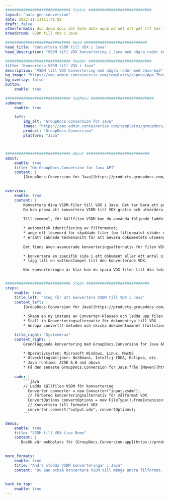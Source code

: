 ```yaml
---
############################# Static ############################
layout: "auto-gen-conversion"
date: 2022-11-11T11:41:02
draft: false
otherformats: doc docm docx dot dotm dotx epub md odt ott pdf rtf tex txt vdx vsdm vsdx vssm vssx vstm vstx vsx vtx xps
breadcrumb: VSDM till VDX i Java

############################# Head ############################
head_title: "Konvertera VSDM till VDX i Java"
head_description: "VSDM till VDX konvertering i Java med några rader kod. Konvertera över 160 filformat med hjälp av GroupDocs dokumentkonverterings-API för Java"

############################# Header ############################
title: "Konvertera VSDM till VDX i Java"
description: "VSDM till VDX konvertering med några rader med Java-kod"
bg_image: "https://cms.admin.containerize.com/templates/aspose/App_Themes/V3/images/bg/header1.png"
bg_overlay: false
button:
    enable: true

############################# SubMenu ############################
submenu:
    enable: true

    left:
        img_alt: "GroupDocs.Conversion for Java"
        image: "https://cms.admin.containerize.com/templates/groupdocs/images/product-logos/90x90-noborder/groupdocs-conversion-java.png"
        product: "GroupDocs.Conversion"
        platform: "Java"



############################# About ############################
about:
    enable: true
    title: "Om GroupDocs.Conversion for Java API"
    content: |
        [GroupDocs.Conversion for Java](https://products.groupdocs.com/conversion/java/) är ett avancerat filformatkonverterings-API för konvertering mellan populära bild- och dokumentformat som Microsoft Office, OpenDocument, PDF, HTML, e-post, CAD. och mycket mer med bara några rader kod. Det inbyggda API:t upptäcker automatiskt formaten för originaldokumenten och erbjuder många alternativ för att anpassa de konverterade dokumenten. Tillsammans med funktionen att extrahera information från ett dokument, stöder den också cachelagring av konverteringsresultaten till den lokala disken som standard. Men alla typer av cachelagring kan stödjas genom att implementera lämpliga gränssnitt - Amazon S3, Dropbox, Google Drive, Windows Azure, Reddis eller andra.
    

overview:
    enable: true
    content: |
        Konvertera dina VSDM-filer till VDX i Java. Det tar bara ett par rader med Java-kod på valfri plattform, som Windows, Linux, macOS.
        Du kan prova att konvertera VSDM till VDX gratis och utvärdera kvaliteten på konverteringsresultaten. Tillsammans med enkla filkonverteringsskript kan du prova mer sofistikerade alternativ för att ladda källfilen VSDM och lagra VDX-utdata. 
        
        Till exempel, för källfilen VSDM kan du använda följande laddningsalternativ:

        * automatisk identifiering av filformatet;
        * ange ett lösenord för skyddade filer (om filformatet stöder det);
        * ersätt saknade teckensnitt för att bevara dokumentets utseende.
        
        Det finns även avancerade konverteringsalternativ för filen VDX:

        * konvertera en specifik sida i ett dokument eller ett antal sidor;
        * lägg till en vattenstämpel till den konverterade VDX.

        När konverteringen är klar kan du spara VDX-filen till din lokala filsökväg eller till tredje parts lagring såsom FTP, Amazon S3, Google Drive, Dropbox etc. Observera - för att konvertera VSDM till VDX behöver du inte installera någon ytterligare programvara, såsom MS Office, Open Office, Adobe Acrobat Reader etc.


############################# Steps ############################
steps:
    enable: true
    title_left: "Steg för att konvertera VSDM till VDX i Java"
    content_left: |
        [GroupDocs.Conversion for Java](https://products.groupdocs.com/conversion/java/) låter utvecklare enkelt konvertera VSDM fil till VDX med några rader kod.
        
        * Skapa en ny instans av Converter-klassen och ladda upp filen VSDM med den fullständiga sökvägen
        * Ställ in Konverteringsalternativ för dokumenttyp till VDX
        * Anropa convert()-metoden och skicka dokumentnamnet (fullständig sökväg) och formatet (VDX) som en parameter

    title_right: "Systemkrav"
    content_right: |
        Grundläggande konvertering med GroupDocs.Conversion for Java API kan göras med bara några rader kod. Våra API:er stöds på alla större plattformar och operativsystem. Innan du kör koden nedan, se till att du har följande förutsättningar installerade på ditt system.

        * Operativsystem: Microsoft Windows, Linux, MacOS
        * Utvecklingsmiljöer: NetBeans, Intellij IDEA, Eclipse, etc.
        * Java runtime: J2SE 6.0 and above
        * Få den senaste GroupDocs.Conversion for Java från [Maven](https://repository.groupdocs.com/webapp/#/artifacts/browse/tree/General/repo/com/groupdocs/groupdocs-conversion)
         
    code: |
        ```java    
        // Ladda källfilen VSDM för konvertering
          Converter converter = new Converter("input.vsdm");
          // Förbered konverteringsalternativ för målformat VDX
          ConvertOptions convertOptions = new FileType().fromExtension("vdx").getConvertOptions();
          // Konvertera till formatet VDX
          converter.convert("output.vdx", convertOptions);
        ```

demos:
    enable: true
    title: "VSDM till VDX Live Demo"
    content: |
       Besök vår webbplats för [GroupDocs.Conversion-app](https://products.groupdocs.app/conversion/family) och försök konvertera VSDM till VDX nu. Den kostnadsfria demon har följande fördelar
          

more_formats:
    enable: true
    title: "Andra stödda VSDM konverteringar i Java"
    content: "Du kan också konvertera VSDM till många andra filformat. Se listan nedan."
       
       
back_to_top:
    enable: true
---
```

